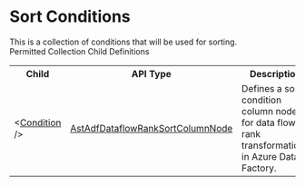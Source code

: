 # Sort Conditions

<div class="LanguageSummary"><div class ="SummaryItem">This is a collection of conditions that will be used for sorting.</div></div><div class="SchemaBindingGroup"><div class="SchemaBindingGroupHeader">Permitted Collection Child Definitions</div><table id="SchemaBindingList" class="SchemaBindingList"><tbody><tr><th class="SchemaBindingNameColumnHeader">Child</th><th class="SchemaBindingTypeColumnHeader">API Type</th><th class="SchemaBindingSummaryColumnHeader">Description</th></tr><tr class="cd0"><td class="SchemaBindingName"><span class="punc">&lt;</span><a href=Varigence.Languages.Biml.DataFactory.AstAdfDataflowRankSortColumnNode.html">Condition</a><span class="punc"> /&gt;</span></td><td class="SchemaBindingType"><a href="../api-reference/Varigence.Languages.Biml.DataFactory.AstAdfDataflowRankSortColumnNode.html">AstAdfDataflowRankSortColumnNode</a></td><td class="SchemaBindingSummary">Defines a sort condition column node for data flow rank transformations in Azure Data Factory.</td></tr></tbody></table></div>
